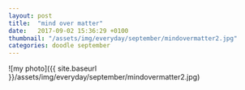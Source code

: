 ```yaml
---
layout: post
title:  "mind over matter"
date:   2017-09-02 15:36:29 +0100
thumbnail: "/assets/img/everyday/september/mindovermatter2.jpg"
categories: doodle september
---
```


![my photo]({{ site.baseurl }}/assets/img/everyday/september/mindovermatter2.jpg)